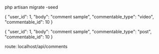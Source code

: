 php artisan migrate -seed

{
    "user_id": 1,
    "body": "comment sample",
    "commentable_type": "video",
    "commentable_id": 10
}

{
    "user_id": 1,
    "body": "comment sample",
    "commentable_type": "post",
    "commentable_id": 10
}

route: localhost/api/comments
